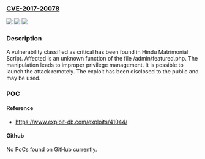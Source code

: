 ### [CVE-2017-20078](https://cve.mitre.org/cgi-bin/cvename.cgi?name=CVE-2017-20078)
![](https://img.shields.io/static/v1?label=Product&message=Hindu%20Matrimonial%20Script&color=blue)
![](https://img.shields.io/static/v1?label=Version&message=n%2Fa&color=blue)
![](https://img.shields.io/static/v1?label=Vulnerability&message=CWE-269%20Improper%20Privilege%20Management&color=brighgreen)

### Description

A vulnerability classified as critical has been found in Hindu Matrimonial Script. Affected is an unknown function of the file /admin/featured.php. The manipulation leads to improper privilege management. It is possible to launch the attack remotely. The exploit has been disclosed to the public and may be used.

### POC

#### Reference
- https://www.exploit-db.com/exploits/41044/

#### Github
No PoCs found on GitHub currently.

